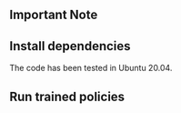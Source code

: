 ## Important Note

## Install dependencies
The code has been tested in Ubuntu 20.04.

## Run trained policies
